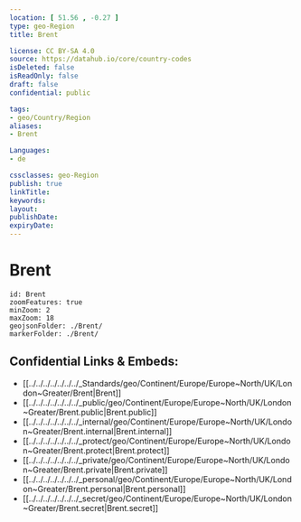 ```yaml
---
location: [ 51.56 , -0.27 ] 
type: geo-Region
title: Brent

license: CC BY-SA 4.0
source: https://datahub.io/core/country-codes
isDeleted: false
isReadOnly: false
draft: false
confidential: public

tags:
- geo/Country/Region
aliases:
- Brent

Languages:
- de

cssclasses: geo-Region
publish: true
linkTitle: 
keywords: 
layout: 
publishDate: 
expiryDate: 
---
```


# Brent

```leaflet
id: Brent
zoomFeatures: true 
minZoom: 2 
maxZoom: 18
geojsonFolder: ./Brent/
markerFolder: ./Brent/
```


## Confidential Links & Embeds: 
- [[../../../../../../../_Standards/geo/Continent/Europe/Europe~North/UK/London~Greater/Brent|Brent]] 
- [[../../../../../../../_public/geo/Continent/Europe/Europe~North/UK/London~Greater/Brent.public|Brent.public]] 
- [[../../../../../../../_internal/geo/Continent/Europe/Europe~North/UK/London~Greater/Brent.internal|Brent.internal]] 
- [[../../../../../../../_protect/geo/Continent/Europe/Europe~North/UK/London~Greater/Brent.protect|Brent.protect]] 
- [[../../../../../../../_private/geo/Continent/Europe/Europe~North/UK/London~Greater/Brent.private|Brent.private]] 
- [[../../../../../../../_personal/geo/Continent/Europe/Europe~North/UK/London~Greater/Brent.personal|Brent.personal]] 
- [[../../../../../../../_secret/geo/Continent/Europe/Europe~North/UK/London~Greater/Brent.secret|Brent.secret]] 

